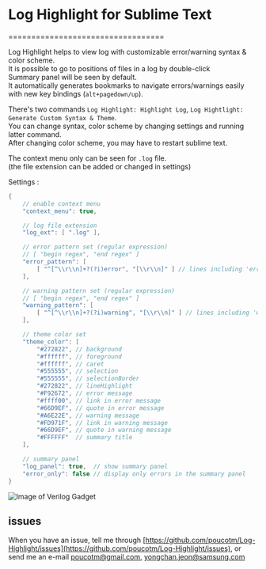 # Log Highlight for Sublime Text
==================================

Log Highlight helps to view log with customizable error/warning syntax & color scheme.  
It is possible to go to positions of files in a log by double-click  
Summary panel will be seen by default.  
It automatically generates bookmarks to navigate errors/warnings easily with new key bindings (`alt+pagedown/up`).  

There's two commands `Log Highlight: Highlight Log`, `Log Hightlight: Generate Custom Syntax & Theme`.  
You can change syntax, color scheme by changing settings and running latter command.  
After changing color scheme, you may have to restart sublime text.

The context menu only can be seen for `.log` file.  
(the file extension can be added or changed in settings)

Settings :
```java
{
	// enable context menu
	"context_menu": true,

	// log file extension
	"log_ext": [ ".log" ],

	// error pattern set (regular expression)
	// [ "begin regex", "end regex" ]
	"error_pattern": [
		[ "^[^\\r\\n]+?(?i)error", "[\\r\\n]" ] // lines including 'error' with ignore case
	],

	// warning pattern set (regular expression)
	// [ "begin regex", "end regex" ]
	"warning_pattern": [
		[ "^[^\\r\\n]+?(?i)warning", "[\\r\\n]" ] // lines including 'warning' with ignore case
	],

	// theme color set
	"theme_color": [
		"#272822", // background
		"#ffffff", // foreground
		"#ffffff", // caret
		"#555555", // selection
		"#555555", // selectionBorder
		"#272822", // lineHighlight
		"#F92672", // error message
		"#ffff00", // link in error message
		"#66D9EF", // quote in error message
		"#A6E22E", // warning message
		"#FD971F", // link in warning message
		"#66D9EF", // quote in warning message
		"#FFFFFF"  // summary title
	],

	// summary panel
	"log_panel": true,	// show summary panel
	"error_only": false	// display only errors in the summary panel
}
```

![Image of Verilog Gadget](https://raw.githubusercontent.com/poucotm/Links/master/image/view_log.png)

## issues

When you have an issue, tell me through [https://github.com/poucotm/Log-Highlight/issues](https://github.com/poucotm/Log-Highlight/issues), or send me an e-mail poucotm@gmail.com, yongchan.jeon@samsung.com